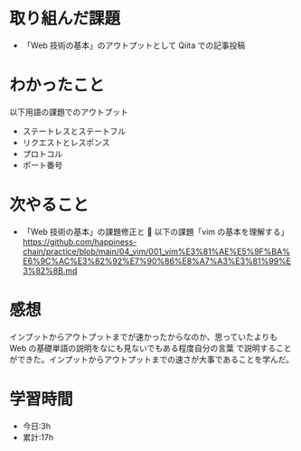 # 取り組んだ課題

-   「Web 技術の基本」のアウトプットとして Qiita での記事投稿

# わかったこと

以下用語の課題でのアウトプット

-   ステートレスとステートフル
-   リクエストとレスポンス
-   プロトコル
-   ポート番号

# 次やること

-   「Web 技術の基本」の課題修正と  以下の課題「vim の基本を理解する」
    https://github.com/happiness-chain/practice/blob/main/04_vim/001_vim%E3%81%AE%E5%9F%BA%E6%9C%AC%E3%82%92%E7%90%86%E8%A7%A3%E3%81%99%E3%82%8B.md

# 感想

インプットからアウトプットまでが速かったからなのか、思っていたよりも Web の基礎単語の説明をなにも見ないでもある程度自分の言葉
で説明することができた。インプットからアウトプットまでの速さが大事であることを学んだ。

# 学習時間

-   今日:3h
-   累計:17h
